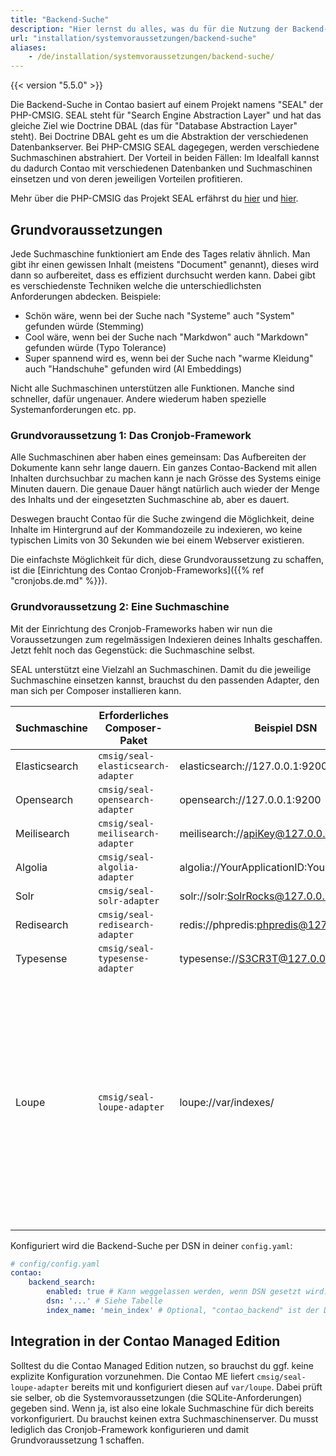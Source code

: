 ```yaml
---
title: "Backend-Suche"
description: "Hier lernst du alles, was du für die Nutzung der Backend-Suche von Contao wissen musst."
url: "installation/systemvoraussetzungen/backend-suche"
aliases:
    - /de/installation/systemvoraussetzungen/backend-suche/
---
```


{{< version "5.5.0" >}}

Die Backend-Suche in Contao basiert auf einem Projekt namens "SEAL" der PHP-CMSIG. SEAL steht für "Search Engine 
Abstraction Layer" und hat das gleiche Ziel wie Doctrine DBAL (das für "Database Abstraction Layer" steht). Bei 
Doctrine DBAL geht es um die Abstraktion der verschiedenen Datenbankserver. Bei PHP-CMSIG SEAL dagegegen, werden 
verschiedene Suchmaschinen abstrahiert. Der Vorteil in beiden Fällen: Im Idealfall kannst du dadurch Contao mit 
verschiedenen Datenbanken und Suchmaschinen einsetzen und von deren jeweiligen Vorteilen profitieren.

Mehr über die PHP-CMSIG das Projekt SEAL erfährst du [hier][PHP-CMSIG] und [hier][SEAL].

## Grundvoraussetzungen

Jede Suchmaschine funktioniert am Ende des Tages relativ ähnlich. Man gibt ihr einen gewissen Inhalt (meistens 
"Document" genannt), dieses wird dann so aufbereitet, dass es effizient durchsucht werden kann. Dabei gibt es 
verschiedenste Techniken welche die unterschiedlichsten Anforderungen abdecken. Beispiele:

* Schön wäre, wenn bei der Suche nach "Systeme" auch "System" gefunden würde (Stemming)
* Cool wäre, wenn bei der Suche nach "Markdwon" auch "Markdown" gefunden würde (Typo Tolerance)
* Super spannend wird es, wenn bei der Suche nach "warme Kleidung" auch "Handschuhe" gefunden wird (AI Embeddings)

Nicht alle Suchmaschinen unterstützen alle Funktionen. Manche sind schneller, dafür ungenauer. Andere wiederum haben 
spezielle Systemanforderungen etc. pp.

### Grundvoraussetzung 1: Das Cronjob-Framework

Alle Suchmaschinen aber haben eines gemeinsam: Das Aufbereiten der Dokumente kann sehr lange dauern. Ein ganzes 
Contao-Backend mit allen Inhalten durchsuchbar zu machen kann je nach Grösse des Systems einige Minuten dauern. Die 
genaue Dauer hängt natürlich auch wieder der Menge des Inhalts und der eingesetzten Suchmaschine ab, aber es dauert. 

Deswegen braucht Contao für die Suche zwingend die Möglichkeit, deine Inhalte im Hintergrund auf der Kommandozeile zu 
indexieren, wo keine typischen Limits von 30 Sekunden wie bei einem Webserver existieren.

Die einfachste Möglichkeit für dich, diese Grundvoraussetzung zu schaffen, ist die [Einrichtung des Contao 
Cronjob-Frameworks]({{% ref "cronjobs.de.md" %}}).

### Grundvoraussetzung 2: Eine Suchmaschine

Mit der Einrichtung des Cronjob-Frameworks haben wir nun die Voraussetzungen zum regelmässigen Indexieren deines Inhalts
geschaffen. Jetzt fehlt noch das Gegenstück: die Suchmaschine selbst.

SEAL unterstützt eine Vielzahl an Suchmaschinen. Damit du die jeweilige Suchmaschine einsetzen kannst, brauchst du 
den passenden Adapter, den man sich per Composer installieren kann.

| Suchmaschine  | Erforderliches Composer-Paket    | Beispiel DSN                                | Bemerkungen                                                                                                                                                                                                                       |
|---------------|----------------------------------|---------------------------------------------|-----------------------------------------------------------------------------------------------------------------------------------------------------------------------------------------------------------------------------------|
| Elasticsearch | `cmsig/seal-elasticsearch-adapter` | elasticsearch://127.0.0.1:9200              |                                                                                                                                                                                                                                   |
| Opensearch    | `cmsig/seal-opensearch-adapter`    | opensearch://127.0.0.1:9200                 |                                                                                                                                                                                                                                   |
| Meilisearch   | `cmsig/seal-meilisearch-adapter`   | meilisearch://apiKey@127.0.0.1:7700         |                                                                                                                                                                                                                                   |
| Algolia       | `cmsig/seal-algolia-adapter`       | algolia://YourApplicationID:YourAdminAPIKey |                                                                                                                                                                                                                                   |
| Solr          | `cmsig/seal-solr-adapter`          | solr://solr:SolrRocks@127.0.0.1:8983        |                                                                                                                                                                                                                                   |
| Redisearch    | `cmsig/seal-redisearch-adapter`    | redis://phpredis:phpredis@127.0.0.1:6379    |                                                                                                                                                                                                                                   |
| Typesense     | `cmsig/seal-typesense-adapter`     | typesense://S3CR3T@127.0.0.1:8108           |                                                                                                                                                                                                                                   |
| Loupe         | `cmsig/seal-loupe-adapter`         | loupe://var/indexes/                        | Loupe läuft auf deinem lokalen Filesystem und erfordert nur PHP und eine SQLite-Datenbank. Entsprechend ist die Minimal-Anforderung, dass entweder `sqlite3` oder `pdo_sqlite` in deinem PHP-Setup zur Verfügung steht. |

Konfiguriert wird die Backend-Suche per DSN in deiner `config.yaml`:

```yaml
# config/config.yaml
contao:
    backend_search:
        enabled: true # Kann weggelassen werden, wenn DSN gesetzt wird. Aber mit "false" lässt sie sich deaktivieren.
        dsn: '...' # Siehe Tabelle
        index_name: 'mein_index' # Optional, "contao_backend" ist der Default
```

## Integration in der Contao Managed Edition

Solltest du die Contao Managed Edition nutzen, so brauchst du ggf. keine explizite Konfiguration vorzunehmen. Die Contao
ME liefert `cmsig/seal-loupe-adapter` bereits mit und konfiguriert diesen auf `var/loupe`. Dabei prüft sie selber, ob
die Systemvoraussetzungen (die SQLite-Anforderungen) gegeben sind. Wenn ja, ist also eine lokale Suchmaschine für 
dich bereits vorkonfiguriert. Du brauchst keinen extra Suchmaschinenserver. Du musst lediglich das Cronjob-Framework 
konfigurieren und damit Grundvoraussetzung 1 schaffen.


[PHP-CMSIG]: https://github.com/PHP-CMSIG
[SEAL]: https://github.com/php-cmsig/search